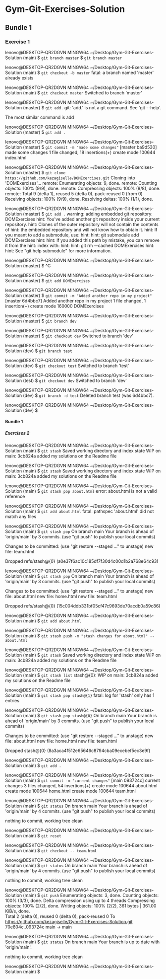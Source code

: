 # Gym-Git-Exercises-Solution
## Bundle 1
### Exercise 1

lenovo@DESKTOP-QR2DGVN MINGW64 ~/Desktop/Gym-Git-Exercises-Solution (main)
$ `git branch master`
$ `git branch master`

lenovo@DESKTOP-QR2DGVN MINGW64 ~/Desktop/Gym-Git-Exercises-Solution (main)
$ `git checkout -b master`
fatal: a branch named 'master' already exists

lenovo@DESKTOP-QR2DGVN MINGW64 ~/Desktop/Gym-Git-Exercises-Solution (main)
$ `git checkout master`
Switched to branch 'master'

lenovo@DESKTOP-QR2DGVN MINGW64 ~/Desktop/Gym-Git-Exercises-Solution (master)
$ `git add.`
git: 'add.' is not a git command. See 'git --help'.

The most similar command is
        add

lenovo@DESKTOP-QR2DGVN MINGW64 ~/Desktop/Gym-Git-Exercises-Solution (master)
$ `git add .`

lenovo@DESKTOP-QR2DGVN MINGW64 ~/Desktop/Gym-Git-Exercises-Solution (master)
$ `git commit -m "made some changes"`
[master ba9d530] made some changes
 1 file changed, 18 insertions(+)
 create mode 100644 index.html

lenovo@DESKTOP-QR2DGVN MINGW64 ~/Desktop/Gym-Git-Exercises-Solution (master)
$ `git clone https://github.com/kezagiselle/DOMExercises.git`
Cloning into 'DOMExercises'...
remote: Enumerating objects: 9, done.
remote: Counting objects: 100% (9/9), done.
remote: Compressing objects: 100% (8/8), done.
remote: Total 9 (delta 1), reused 5 (delta 0), pack-reused 0 (from 0)
Receiving objects: 100% (9/9), done.
Resolving deltas: 100% (1/1), done.

lenovo@DESKTOP-QR2DGVN MINGW64 ~/Desktop/Gym-Git-Exercises-Solution (master)
$ `git add .`
warning: adding embedded git repository: DOMExercises
hint: You've added another git repository inside your current repository.
hint: Clones of the outer repository will not contain the contents of
hint: the embedded repository and will not know how to obtain it. 
hint: If you meant to add a submodule, use:
hint: 
hint:   git submodule add <url> DOMExercises
hint: 
hint: If you added this path by mistake, you can remove it from the
hint: index with:
hint: 
hint:   git rm --cached DOMExercises
hint: 
hint: See "git help submodule" for more information.

lenovo@DESKTOP-QR2DGVN MINGW64 ~/Desktop/Gym-Git-Exercises-Solution (master)
$ ^C

lenovo@DESKTOP-QR2DGVN MINGW64 ~/Desktop/Gym-Git-Exercises-Solution (master)
$ `git add DOMExercises`

lenovo@DESKTOP-QR2DGVN MINGW64 ~/Desktop/Gym-Git-Exercises-Solution (master)
$ `git commit -m "Added another repo in my project"`
[master 6d4bbc7] Added another repo in my project
 1 file changed, 1 insertion(+)
 create mode 160000 DOMExercises

lenovo@DESKTOP-QR2DGVN MINGW64 ~/Desktop/Gym-Git-Exercises-Solution (master)
$ `git branch dev`

lenovo@DESKTOP-QR2DGVN MINGW64 ~/Desktop/Gym-Git-Exercises-Solution (master)
$ `git checkout dev`
Switched to branch 'dev'

lenovo@DESKTOP-QR2DGVN MINGW64 ~/Desktop/Gym-Git-Exercises-Solution (dev)
$ `git branch test`

lenovo@DESKTOP-QR2DGVN MINGW64 ~/Desktop/Gym-Git-Exercises-Solution (dev)
$ `git checkout test`
Switched to branch 'test'

lenovo@DESKTOP-QR2DGVN MINGW64 ~/Desktop/Gym-Git-Exercises-Solution (test)
$ `git checkout dev`
Switched to branch 'dev'

lenovo@DESKTOP-QR2DGVN MINGW64 ~/Desktop/Gym-Git-Exercises-Solution (dev)
$ `git branch -d test`
Deleted branch test (was 6d4bbc7).

lenovo@DESKTOP-QR2DGVN MINGW64 ~/Desktop/Gym-Git-Exercises-Solution (dev)
$

#### Bundle 1
##### Exercises 2

lenovo@DESKTOP-QR2DGVN MINGW64 ~/Desktop/Gym-Git-Exercises-Solution (main)
$ `git stash`
Saved working directory and index state WIP on main: 3cb824a added my solutions on the Readme file

lenovo@DESKTOP-QR2DGVN MINGW64 ~/Desktop/Gym-Git-Exercises-Solution (main)
$ `git stash`
Saved working directory and index state WIP on main: 3cb824a added my solutions on the Readme file

lenovo@DESKTOP-QR2DGVN MINGW64 ~/Desktop/Gym-Git-Exercises-Solution (main)
$ `git stash pop about.html`
error: about.html is not a valid reference

lenovo@DESKTOP-QR2DGVN MINGW64 ~/Desktop/Gym-Git-Exercises-Solution (main)
$ `git add about.html`
fatal: pathspec 'about.html' did not match any files

lenovo@DESKTOP-QR2DGVN MINGW64 ~/Desktop/Gym-Git-Exercises-Solution (main)
$ `git stash pop`
On branch main
Your branch is ahead of 'origin/main' by 3 commits.
  (use "git push" to publish your local commits)

Changes to be committed:
  (use "git restore --staged <file>..." to unstage)
        new file:   team.html

Dropped refs/stash@{0} (a0e37f6ac10c185df7f30d4c00d1b2a768e64c93) 

lenovo@DESKTOP-QR2DGVN MINGW64 ~/Desktop/Gym-Git-Exercises-Solution (main)
$ `git stash pop`
On branch main
Your branch is ahead of 'origin/main' by 3 commits.
  (use "git push" to publish your local commits)

Changes to be committed:
  (use "git restore --staged <file>..." to unstage)
        new file:   about.html
        new file:   home.html
        new file:   team.html

Dropped refs/stash@{0} (15c004ddb331bf05cf47c9693de70acdb0a59c86)

lenovo@DESKTOP-QR2DGVN MINGW64 ~/Desktop/Gym-Git-Exercises-Solution (main)
$ `git add about.html`

lenovo@DESKTOP-QR2DGVN MINGW64 ~/Desktop/Gym-Git-Exercises-Solution (main)
$ `git stash push -m "stash changes for about.html" --about.html`

lenovo@DESKTOP-QR2DGVN MINGW64 ~/Desktop/Gym-Git-Exercises-Solution (main)
$ `git stash`
Saved working directory and index state WIP on main: 3cb824a added my solutions on the Readme file

lenovo@DESKTOP-QR2DGVN MINGW64 ~/Desktop/Gym-Git-Exercises-Solution (main)
$ `git stash list`
stash@{0}: WIP on main: 3cb824a added my solutions on the Readme file

lenovo@DESKTOP-QR2DGVN MINGW64 ~/Desktop/Gym-Git-Exercises-Solution (main)
$ `git stash pop stash@{1}`
fatal: log for 'stash' only has 1 entries

lenovo@DESKTOP-QR2DGVN MINGW64 ~/Desktop/Gym-Git-Exercises-Solution (main)
$ `git stash pop stash@{0}`
On branch main
Your branch is ahead of 'origin/main' by 3 commits.
  (use "git push" to publish your local commits)

Changes to be committed:
  (use "git restore --staged <file>..." to unstage)
        new file:   about.html
        new file:   home.html
        new file:   team.html

Dropped stash@{0} (8a3aca4f512e65646c8794cba09ecebef5ec3e9f)

lenovo@DESKTOP-QR2DGVN MINGW64 ~/Desktop/Gym-Git-Exercises-Solution (main)
$ `git add .`

lenovo@DESKTOP-QR2DGVN MINGW64 ~/Desktop/Gym-Git-Exercises-Solution (main)
$ `git commit -m "current changes"`
[main 093724c] current changes
 3 files changed, 54 insertions(+)
 create mode 100644 about.html
 create mode 100644 home.html
 create mode 100644 team.html

lenovo@DESKTOP-QR2DGVN MINGW64 ~/Desktop/Gym-Git-Exercises-Solution (main)
$ `git status`
On branch main
Your branch is ahead of 'origin/main' by 4 commits.
  (use "git push" to publish your local commits)

nothing to commit, working tree clean

lenovo@DESKTOP-QR2DGVN MINGW64 ~/Desktop/Gym-Git-Exercises-Solution (main)
$ `git reset`

lenovo@DESKTOP-QR2DGVN MINGW64 ~/Desktop/Gym-Git-Exercises-Solution (main)
$ `git checkout -- team.html`

lenovo@DESKTOP-QR2DGVN MINGW64 ~/Desktop/Gym-Git-Exercises-Solution (main)
$ `git status`
On branch main
Your branch is ahead of 'origin/main' by 4 commits.
  (use "git push" to publish your local commits)

nothing to commit, working tree clean

lenovo@DESKTOP-QR2DGVN MINGW64 ~/Desktop/Gym-Git-Exercises-Solution (main)
$ `git push`
Enumerating objects: 3, done.
Counting objects: 100% (3/3), done.
Delta compression using up to 4 threads
Compressing objects: 100% (2/2), done.
Writing objects: 100% (2/2), 361 bytes | 361.00 KiB/s, done.      
Total 2 (delta 0), reused 0 (delta 0), pack-reused 0
To https://github.com/kezagiselle/Gym-Git-Exercises-Solution.git
   70e804c..093724c  main -> main

lenovo@DESKTOP-QR2DGVN MINGW64 ~/Desktop/Gym-Git-Exercises-Solution (main)
$ `git status`
On branch main
Your branch is up to date with 'origin/main'.

nothing to commit, working tree clean

lenovo@DESKTOP-QR2DGVN MINGW64 ~/Desktop/Gym-Git-Exercises-Solution (main)
$
